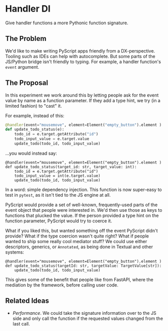 # Handler DI

Give handler functions a more Pythonic function signature.

## The Problem

We'd like to make writing PyScript apps friendly from a DX-perspective.
Tooling such as IDEs can help with autocomplete.
But some parts of the JS/Python bridge isn't friendly to typing.
For example, a handler function's `event` argument.

## The Proposal

In this experiment we work around this by letting people ask for the event value by name as a function parameter.
If they add a type hint, we try (in a limited fashion) to "cast" it.

For example, instead of this:

```python
@handler(event="mousemove", element=Element("empty_button").element )
def update_todo_status(e):
    todo_id = e.target.getAttribute("id")
    todo_input_value = e.target.value
    update_todo(todo_id, todo_input_value)
```

...you would instead say:

```
@handler(event="mousemove", element=Element("empty_button").element )
def update_todo_status(target_id: str, target_value: int):
    todo_id = e.target.getAttribute("id")
    todo_input_value = int(e.target.value)
    update_todo(todo_id, todo_input_value)
```

In a word: simple dependency injection.
This function is now super-easy to test in `pytest`, as it isn't tied to the JS engine at all.

PyScript would provide a set of well-known, frequently-used parts of the event object that people were interested in.
We'd then use those as keys to functions that plucked the value.
If the person provided a type hint on the function parameter, PyScript would try to coerce it.

What if you liked this, but wanted something off the event PyScript didn't provide?
What if the type coercion wasn't quite right?
What if people wanted to ship some really cool mediator stuff?
We could use either descriptors, generics, or `Annotated`, as being done in Textual and other systems:

```
@handler(event="mousemove", element=Element("empty_button").element )
def update_todo_status(targetId: str, targetValue: TargetValue[str]):
    update_todo(todo_id, todo_input_value)
```

This gives some of the benefit that people like from FastAPI, where the mediation by the framework, before calling user code.

## Related Ideas

- *Performance*. We could take the signature information over to the JS side and only call the function if the requested values changed from the last call.
